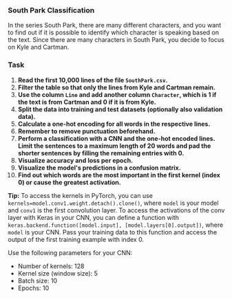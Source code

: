 ### South Park Classification

In the series South Park, there are many different characters, and you want to find out if it is possible to identify which character is speaking based on the text. Since there are many characters in South Park, you decide to focus on Kyle and Cartman.

### Task

1. **Read the first 10,000 lines of the file `SouthPark.csv`.**
2. **Filter the table so that only the lines from Kyle and Cartman remain.**
3. **Use the column `Line` and add another column `Character`, which is 1 if the text is from Cartman and 0 if it is from Kyle.**
4. **Split the data into training and test datasets (optionally also validation data).**
5. **Calculate a one-hot encoding for all words in the respective lines.**
6. **Remember to remove punctuation beforehand.**
7. **Perform a classification with a CNN and the one-hot encoded lines. Limit the sentences to a maximum length of 20 words and pad the shorter sentences by filling the remaining entries with 0.**
8. **Visualize accuracy and loss per epoch.**
9. **Visualize the model's predictions in a confusion matrix.**
10. **Find out which words are the most important in the first kernel (index 0) or cause the greatest activation.**

   **Tip:** To access the kernels in PyTorch, you can use `kernels=model.conv1.weight.detach().clone()`, where `model` is your model and `conv1` is the first convolution layer. To access the activations of the conv layer with Keras in your CNN, you can define a function with `keras.backend.function([model.input], [model.layers[0].output])`, where `model` is your CNN. Pass your training data to this function and access the output of the first training example with index 0.

Use the following parameters for your CNN:

- Number of kernels: 128
- Kernel size (window size): 5
- Batch size: 10
- Epochs: 10
